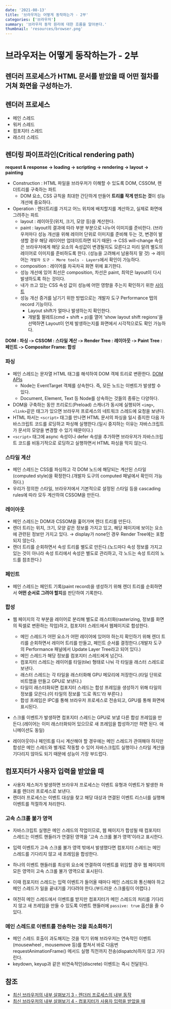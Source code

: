 ```yaml
---
date: '2021-08-13'
title: '브라우저는 어떻게 동작하는가 - 2부'
categories: ['브라우저']
summary: '브라우저 동작 원리에 대한 흐름을 알아본다.'
thumbnail: 'resources/browser.png'
---
```


# 브라우저는 어떻게 동작하는가 - 2부

## 렌더러 프로세스가 HTML 문서를 받았을 때 어떤 절차를 거쳐 화면을 구성하는가.

## 렌더러 프로세스

- 메인 스레드
- 워커 스레드
- 컴포지터 스레드
- 래스터 스레드

## 렌더링 파이프라인(Critical rendering path)

**request & response → loading → scripting → rendering → layout → painting**

- Construction : HTML 파일을 브라우저가 이해할 수 있도록 DOM, CSSOM, 렌더트리를 구축하는 파트
  - DOM 요소, CSS 규칙을 최대한 간단하게 만들어 **트리를 작게 만드는 것**이 성능 개선에 중요하다.
- Operation : 렌더트리를 가지고 어느 위치에 배치할지를 계산하고, 실제로 화면에 그려주는 파트
  - layout : 레이아웃(위치, 크기, 모양 등)을 계산한다.
  - paint : layout의 결과에 따라 부분 부분으로 나누어 이미지를 준비한다. (브라우저마다 성능 개선을 위해 레이어 단위로 이미지를 준비해 두는 것, 변경이 발생할 경우 해당 레이어만 업데이트하면 되기 때문)
    → CSS will-change 속성은 브라우저에게 해당 요소의 속성값이 변경될지도 모른다고 미리 알려 별도의 레이어로 이미지를 준비하도록 한다. (성능을 고려해서 남용하지 말 것)
    → 레이어는 `개발자 도구 - More tools - Layers`에서 확인이 가능하다.
  - composition : 레이어를 차곡차곡 화면 위에 표기한다.
  - 성능 개선에 있어 최선은 composition, 차선은 paint, 최악은 layout이 다시 발생하도록 하는 것이다.
  - 내가 쓰고 있는 CSS 속성 값이 성능에 어떤 영향을 주는지 확인하기 위한 [사이트](https://csstriggers.com/)
  - 성능 개선 증거를 남기기 위한 방법으로는 개발자 도구 Performance 탭의 record 기능이다.
    - Layout shift가 얼마나 발생하는지 확인한다.
    - 개발툴 팔레트(cmd + shift + p)를 열어 'show layout shift regions'을 선택하면 Layout이 언제 발생하는지를 화면에서 시각적으로도 확인 가능하다.

**DOM : 파싱 -> CSSOM : 스타일 계산 -> Render Tree : 레이아웃 -> Paint Tree : 페인트 -> Compositor Frame: 합성**

### 파싱

- 메인 스레드는 문자열 HTML 태그를 해석하여 DOM 객체 트리로 변환한다. [DOM APIs](https://developer.mozilla.org/en-US/docs/Web/API/HTML_DOM_API)
  - Node는 EventTarget 객체를 상속한다. 즉, 모든 노드는 이벤트가 발생할 수 있다.
  - Document, Element, Text 등 Node를 상속하는 것들의 종류는 다양하다.
- DOM을 구축하는 동안 프리로드(Preload) 스캐너가 동시에 실행되어 `<img>`, `<link>`같은 태그가 있으면 브라우저 프로세스의 네트워크 스레드에 요청을 보낸다.
- HTML 파서는 `<script>` 태그를 만나면 HTML 문서의 파싱을 일시 중지한 다음 자바스크립트 코드를 로딩하고 파싱해 실행한다.(일시 중지하는 이유는 자바스크립트가 문서의 모양을 변경할 수 있기 때문이다.)
- `<script>` 태그에 async 속성이나 defer 속성을 추가하면 브라우저가 자바스크립트 코드를 비동기적으로 로딩하고 실행하면서 HTML 파싱을 막지 않는다.

### 스타일 계산

- 메인 스레드는 CSS를 파싱하고 각 DOM 노드에 해당되는 계산된 스타일(computed style)을 확정한다.(개발자 도구의 computed 패널에서 확인이 가능하다.)
- 우리가 정의한 스타일, 브라우저에서 기본적으로 설정된 스타일 등을 cascading rules에 따라 모두 계산하여 CSSOM을 만든다.

### 레이아웃

- 메인 스레드는 DOM과 CSSOM을 훑어가며 렌더 트리를 만든다.
- 렌더 트리는 위치, 크기, 모양 같은 정보를 가지고 있고, 해당 페이지에 보이는 요소에 관련된 정보만 가지고 있다.
  → display가 none인 경우 Render Tree에는 포함되지 않는다.
- 렌더 트리를 순회하면서 속성 트리를 별도로 만든다.(노드마다 속성 정보를 가지고 있는 것이 아니라 속성 트리에서 속성은 별도로 관리하고, 각 노드는 속성 트리의 노드를 참조한다.)

### 페인트

- 메인 스레드는 페인트 기록(paint record)을 생성하기 위해 렌더 트리를 순회하면서 **어떤 순서로 그려야 할지**를 판단하여 기록한다.

### 합성

- 웹 페이지의 각 부분을 레이어로 분리해 별도로 래스터화(rasterizing, 정보를 화면의 픽셀로 변환하는 작업)하고, 컴포지터 스레드에서 웹페이지로 합성한다.

  - 메인 스레드가 어떤 요소가 어떤 레이어에 있어야 하는지 확인하기 위해 렌더 트리를 순회하면서 레이어 트리를 만들고, 페인트 순서를 결정한다.(개발자 도구의 Performance 패널에서 Update Layer Tree라고 되어 있다.)
  - 메인 스레드가 해당 정보를 컴포지터 스레드에게 넘긴다.
  - 컴포지터 스레드는 레이어를 타일(tile) 형태로 나눠 각 타일을 래스터 스레드로 보낸다.
  - 래스터 스레드는 각 타일을 래스터화해 GPU 메모리에 저장한다.(타일 단위로 비트맵을 만들고 GPU로 보낸다.)
  - 타일이 래스터화되면 컴포지터 스레드는 합성 프레임을 생성하기 위해 타일의 정보를 모은다.(이 타일의 정보를 '드로 쿼드'라 부른다.)
  - 합성 프레임은 IPC를 통해 브라우저 프로세스로 전송되고, GPU를 통해 화면에 표시된다.

- 스크롤 이벤트가 발생하면 컴포지터 스레드는 GPU로 보낼 다른 합성 프레임을 만든다.(레이어는 이미 래스터화되어 있으므로 새 프레임을 합성하기만 하면 된다. 애니메이션도 동일)
- 레이아웃이나 페인트를 다시 계산해야 할 경우에는 메인 스레드가 관여해야 하지만 합성은 메인 스레드와 별개로 작동할 수 있어 자바스크립트 실행이나 스타일 계산을 기다리지 않아도 되기 때문에 성능이 가장 부드럽다.

## 컴포지터가 사용자 입력을 받았을 때

- 사용자 제스처가 발생하면 브라우저 프로세스는 이벤트 유형과 이벤트가 발생한 좌표를 렌더러 프로세스로 보낸다.
- 렌더러 프로세스는 이벤트 대상을 찾고 해당 대상과 연결된 이벤트 리스너를 실행해 이벤트를 적절하게 처리한다.

### 고속 스크롤 불가 영역

- 자바스크립트 실행은 메인 스레드의 작업이므로, 웹 페이지가 합성될 때 컴포지터 스레드는 이벤트 핸들러가 연결된 영역을 '고속 스크롤 불가 영역'이라고 표시한다.
- 입력 이벤트가 고속 스크롤 불가 영역 밖에서 발생했다면 컴포지터 스레드는 메인 스레드를 기다리지 않고 새 프레임을 합성한다.

- 하나의 이벤트 핸들러를 최상위 요소에 연결하여 이벤트를 위임할 경우 웹 페이지의 모든 영역이 고속 스크롤 불가 영역으로 표시된다.
- 이때 컴포지터 스레드는 입력 이벤트가 들어올 때마다 메인 스레드와 통신해야 하고 메인 스레드가 일을 끝내기를 기다려야 한다.(부드러운 스크롤링이 어렵다.)
- 여전히 메인 스레드에서 이벤트를 받지만 컴포지터가 메인 스레드의 처리를 기다리지 않고 새 프레임을 만들 수 있도록 이벤트 핸들러에 `passive: true` 옵션을 줄 수 있다.

### 메인 스레드로 이벤트를 전송하는 것을 최소화하기

- 메인 스레드 호출이 과도해지는 것을 막기 위해 브라우저는 연속적인 이벤트(mousewheel , mousemove 등)를 합쳐서 바로 다음번 requestAnimationFrame() 메서드 실행 직전까지 전송(dispatch)하지 않고 기다린다.
- keydown, keyup과 같은 비연속적인(discrete) 이벤트는 즉시 전달된다.

## 참조

- [최신 브라우저의 내부 살펴보기 3 - 렌더러 프로세스의 내부 동작](https://d2.naver.com/helloworld/5237120)
- [최신 브라우저의 내부 살펴보기 4 - 컴포지터가 사용자 입력을 받았을 때](https://d2.naver.com/helloworld/6204533)
